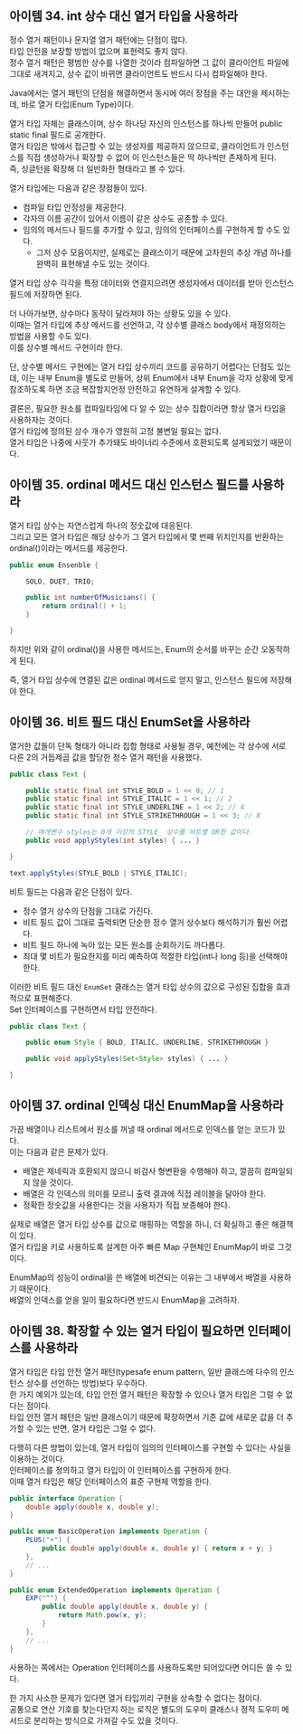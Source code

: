 ## 아이템 34. int 상수 대신 열거 타입을 사용하라

정수 열거 패턴이나 문자열 열거 패턴에는 단점이 많다.  
타입 안전을 보장할 방법이 없으며 표현력도 좋지 않다.  
정수 열거 패턴은 평범한 상수를 나열한 것이라 컴파일하면 그 값이 클라이언트 파일에 그대로 새겨지고, 상수 값이 바뀌면 클라이언트도 반드시 다시 컴파일해야 한다.  

Java에서는 열거 패턴의 단점을 해결하면서 동시에 여러 장점을 주는 대안을 제시하는데, 바로 열거 타입(Enum Type)이다.  

열거 타입 자체는 클래스이며, 상수 하나당 자신의 인스턴스를 하나씩 만들어 public static final 필드로 공개한다.  
열거 타입은 밖에서 접근할 수 있는 생성자를 제공하지 않으므로, 클라이언트가 인스턴스를 직접 생성하거나 확장할 수 없어 이 인스턴스들은 딱 하나씩만 존재하게 된다.  
즉, 싱글턴을 확장해 더 일반화한 형태라고 볼 수 있다.  

열거 타입에는 다음과 같은 장점들이 있다.  

- 컴파일 타입 안정성을 제공한다.
- 각자의 이름 공간이 있어서 이름이 같은 상수도 공존할 수 있다.
- 임의의 메서드나 필드를 추가할 수 있고, 임의의 인터페이스를 구현하게 할 수도 있다.
    - 그저 상수 모음이지만, 실제로는 클래스이기 때문에 고차원의 추상 개념 하나를 완벽히 표현해낼 수도 있는 것이다.

열거 타입 상수 각각을 특정 데이터와 연결지으려면 생성자에서 데이터를 받아 인스턴스 필드에 저장하면 된다.  

더 나아가보면, 상수마다 동작이 달라져야 하는 상황도 있을 수 있다.  
이때는 열거 타입에 추상 메서드를 선언하고, 각 상수별 클래스 body에서 재정의하는 방법을 사용할 수도 있다.  
이를 상수별 메서드 구현이라 한다.  

단, 상수별 메서드 구현에는 열거 타입 상수끼리 코드를 공유하기 어렵다는 단점도 있는데, 이는 내부 Enum을 별도로 만들어, 상위 Enum에서 내부 Enum을 각자 상황에 맞게 참조하도록 하면 조금 복잡할지언정 안전하고 유연하게 설계할 수 있다.  

결론은, 필요한 원소를 컴파일타임에 다 알 수 있는 상수 집합이라면 항상 열거 타입을 사용하자는 것이다.  
열거 타입에 정의된 상수 개수가 영원히 고정 불변일 필요는 없다.  
열거 타입은 나중에 사웃가 추가돼도 바이너리 수준에서 호환되도록 설계되었기 때문이다.  

## 아이템 35. ordinal 메서드 대신 인스턴스 필드를 사용하라

열거 타입 상수는 자연스럽게 하나의 정숫값에 대응된다.  
그리고 모든 열거 타입은 해당 상수가 그 열거 타입에서 몇 번째 위치인지를 반환하는 ordinal()이라는 메서드를 제공한다.  

```java
public enum Ensenble {

    SOLO, DUET, TRIO;

    public int numberOfMusicians() {
        return ordinal() + 1;
    }

}
```

하지만 위와 같이 ordinal()을 사용한 메서드는, Enum의 순서를 바꾸는 순간 오동작하게 된다.  

즉, 열거 타입 상수에 연결된 값은 ordinal 메서드로 얻지 말고, 인스턴스 필드에 저장해야 한다.  

## 아이템 36. 비트 필드 대신 EnumSet을 사용하라

열거한 값들이 단독 형태가 아니라 집합 형태로 사용될 경우, 예전에는 각 상수에 서로 다른 2의 거듭제곱 값을 할당한 정수 열거 패턴을 사용했다.  

```java
public class Text {

    public static final int STYLE_BOLD = 1 << 0; // 1
    public static final int STYLE_ITALIC = 1 << 1; // 2
    public static final int STYLE_UNDERLINE = 1 << 2; // 4
    public static final int STYLE_STRIKETHROUGH = 1 << 3; // 8

    // 매개변수 styles는 0개 이상의 STYLE_ 상수를 비트별 OR한 값이다.
    public void applyStyles(int styles) { ... }

}
```

```java
text.applyStyles(STYLE_BOLD | STYLE_ITALIC);
```

비트 필드는 다음과 같은 단점이 있다.  

- 정수 열거 상수의 단점을 그대로 가진다.
- 비트 필드 값이 그대로 출력되면 단순한 정수 열거 상수보다 해석하기가 훨씬 어렵다.
- 비트 필드 하나에 녹아 있는 모든 원소를 순회하기도 까다롭다.
- 최대 몇 비트가 필요한지를 미리 예측하여 적절한 타입(int나 long 등)을 선택해야 한다.

이러한 비트 필드 대신 `EnumSet` 클래스는 열거 타입 상수의 값으로 구성된 집합을 효과적으로 표현해준다.  
Set 인터페이스를 구현하면서 타입 안전하다.  

```java
public class Text {

    public enum Style { BOLD, ITALIC, UNDERLINE, STRIKETHROUGH }

    public void applyStyles(Set<Style> styles) { ... }

}
```

## 아이템 37. ordinal 인덱싱 대신 EnumMap을 사용하라

가끔 배열이나 리스트에서 원소를 꺼낼 때 ordinal 메서드로 인덱스를 얻는 코드가 있다.  
이는 다음과 같은 문제가 있다.  

- 배열은 제네릭과 호환되지 않으니 비검사 형변환을 수행해야 하고, 깔끔히 컴파일되지 않을 것이다.
- 배열은 각 인덱스의 의미를 모르니 출력 결과에 직접 레이블을 달아야 한다.
- 정확한 정숫값을 사용한다는 것을 사용자가 직접 보증해야 한다.

실제로 배열은 열거 타입 상수를 값으로 매핑하는 역할을 하니, 더 확실하고 좋은 해결책이 있다.  
열거 타입을 키로 사용하도록 설계한 아주 빠른 Map 구현체인 EnumMap이 바로 그것이다.  

EnumMap의 성능이 ordinal을 쓴 배열에 비견되는 이유는 그 내부에서 배열을 사용하기 때문이다.  
배열의 인덱스를 얻을 일이 필요하다면 반드시 EnumMap을 고려하자.  

## 아이템 38. 확장할 수 있는 열거 타입이 필요하면 인터페이스를 사용하라

열거 타입은 타입 안전 열거 패턴(typesafe enum pattern, 일반 클래스에 다수의 인스턴스 상수를 선언하는 방법)보다 우수하다.  
한 가지 예외가 있는데, 타입 안전 열거 패턴은 확장할 수 있으나 열거 타입은 그럴 수 없다는 점이다.  
타입 안전 열거 패턴은 일반 클래스이기 때문에 확장하면서 기존 값에 새로운 값을 더 추가할 수 있는 반면, 열거 타입은 그럴 수 없다.  

다행히 다른 방법이 있는데, 열거 타입이 임의의 인터페이스를 구현할 수 있다는 사실을 이용하는 것이다.  
인터페이스를 정의하고 열거 타입이 이 인터페이스를 구현하게 한다.  
이때 열거 타입은 해당 인터페이스의 표준 구현체 역할을 한다.  

```java
public interface Operation {
    double apply(double x, double y);
}

public enum BasicOperation implements Operation {
    PLUS("+") {
        public double apply(double x, double y) { return x + y; }
    },
    // ...
}

public enum ExtendedOperation implements Operation {
    EXP("^") {
        public double apply(double x, double y) {
            return Math.pow(x, y);
        }
    },
    // ...
}
```

사용하는 쪽에서는 Operation 인터페이스를 사용하도록만 되어있다면 어디든 쓸 수 있다.  

한 가지 사소한 문제가 있다면 열거 타입끼리 구현을 상속할 수 없다는 점이다.  
공통으로 연산 기호를 찾는다던지 하는 로직은 별도의 도우미 클래스나 정적 도우미 메서드로 분리하는 방식으로 가져갈 수도 있을 것이다.
